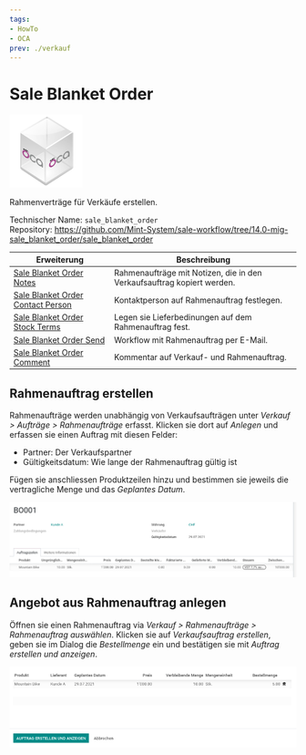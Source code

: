 ```yaml
---
tags:
- HowTo
- OCA
prev: ./verkauf
---
```

# Sale Blanket Order
![icon_oca_app](assets/icon_oca_app.png)

Rahmenverträge für Verkäufe erstellen.

Technischer Name: `sale_blanket_order`\
Repository: <https://github.com/Mint-System/sale-workflow/tree/14.0-mig-sale_blanket_order/sale_blanket_order>

| Erweiterung                                                                       | Beschreibung                                                           |
| --------------------------------------------------------------------------------- | ---------------------------------------------------------------------- |
| [Sale Blanket Order Notes](Sale%20Blanket%20Order%20Notes.md)                     | Rahmenaufträge mit Notizen, die in den Verkaufsauftrag kopiert werden. |
| [Sale Blanket Order Contact Person](Sale%20Blanket%20Order%20Contact%20Person.md) | Kontaktperson auf Rahmenauftrag festlegen.                             |
| [Sale Blanket Order Stock Terms](Sale%20Blanket%20Order%20Stock%20Terms.md)       | Legen sie Lieferbedinungen auf dem Rahmenauftrag fest.                 |
| [Sale Blanket Order Send](Sale%20Blanket%20Order%20Send.md)                       | Workflow mit Rahmenauftrag per E-Mail.                                 |
| [Sale Blanket Order Comment](Sale%20Blanket%20Order%20Comment.md)                 | Kommentar auf Verkauf- und Rahmenauftrag.                                                                       |

## Rahmenauftrag erstellen

Rahmenaufträge werden unabhängig von Verkaufsaufträgen unter *Verkauf > Aufträge > Rahmenaufträge* erfasst. Klicken sie dort auf *Anlegen* und erfassen sie einen Auftrag mit diesen Felder:

* Partner: Der Verkaufspartner
* Gültigkeitsdatum: Wie lange der Rahmenauftrag gültig ist

Fügen sie anschliessen Produktzeilen hinzu und bestimmen sie jeweils die vertragliche Menge und das *Geplantes Datum*.

![](assets/Sale%20Blanket%20Order%20Beispiel%20Rahmenauftrag.png)

## Angebot aus Rahmenauftrag anlegen

Öffnen sie einen Rahmenauftrag via *Verkauf > Rahmenaufträge > Rahmenauftrag auswählen*. Klicken sie auf *Verkaufsauftrag erstellen*, geben sie im Dialog die  *Bestellmenge* ein und bestätigen sie mit *Auftrag erstellen und anzeigen*.

![](assets/Sale%20Blanket%20Order%20Dialog.png)
